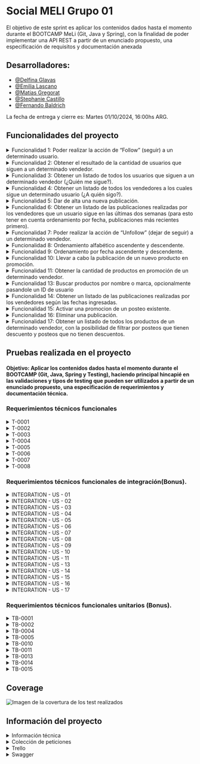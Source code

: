 # Social MELI Grupo 01

El objetivo de este sprint es aplicar los contenidos dados hasta el momento durante el BOOTCAMP MeLi (Git, Java y Spring), con la finalidad de poder implementar una API REST a partir de un enunciado propuesto, una especificación de requisitos y documentación anexada

## Desarrolladores:
- [@Delfina Glavas](https://github.com/delfi85)
- [@Emilia Lascano](https://github.com/EmiLascano)
- [@Matias Gregorat](https://github.com/81866-Gregorat-Matias)
- [@Stephanie Castillo](https://github.com/Stephaaniie)
- [@Fernando Baldrich](https://github.com/Fern1ck)

La fecha de entrega y cierre es: Martes 01/10/2024, 16:00hs ARG.

## Funcionalidades del proyecto

<details>
<summary> Funcionalidad 1: Poder realizar la acción de “Follow” (seguir) a un determinado usuario. </summary>

## Dev:

- [@Stephanie Castillo](https://github.com/Stephaaniie)

#### Metodo POST

```http
http://localhost:8080/users/{userId}/follow/{userIdToFollow}
```

```http
http://localhost:8080/users/123/follow/234
```

| Response  |
| :-------- | 
| `Status Code 200 (todo OK) - bodyless or dto` | 
| `Status Code 400 (Bad Request) - bodyless or dto` | 

| Parameter | Type     | Description                       |
| :-------- | :------- | :-------------------------------- |
| `userId`      | `int` | **Required**. Número que identifica al usuario actual |
| `userIdToFollow`      | `int` | **Required**. Número que identifica al usuario a seguir |

</details>

<details>
<summary>Funcionalidad 2: Obtener el resultado de la cantidad de usuarios que siguen a un determinado vendedor.</summary>
## Dev:

- [@Matias Gregorat](https://github.com/81866-Gregorat-Matias)

#### Metodo GET

```http
http://localhost:8080/users/{userId}/followers/count
```

```http
http://localhost:8080/users/234/followers/count/
```

| Response  |
| :-------- | 
```json
    {
      "user_id": 234, 
      "user_name": "vendedor1",
      "followers_count": 35
    }
```
| Parameter | Type     | Description                       |
| :-------- | :------- | :-------------------------------- |
| `userId`      | `int` | **Required**. Número que identifica a cada usuario. |

</details>

<details>
<summary>Funcionalidad 3: Obtener un listado de todos los usuarios que siguen a un determinado vendedor (¿Quién me sigue?).</summary>

## Dev:

- [@Matias Gregorat](https://github.com/81866-Gregorat-Matias)
  
#### Metodo GET

```http
http://localhost:8080/users/{userId}/followers/list
```
```http
http://localhost:8080/users/234/followers/list
```

| Response  |
| :-------- | 
```json
      {
        "user_id": 234, 
        "user_name": "vendedor1", 
        "followers": [
         {
            "user_id": 4698,
            "user_name": "usuario1"
          },
          {
            "user_name": "usuario2" 
           },
           {
             "user_id": 2236,
             "user_name": "usuario3"
           }
        ]
      }
```
| Parameter | Type     | Description                       |
| :-------- | :------- | :-------------------------------- |
| `userId`  | `int`    | **Required**. Número que identifica a cada usuario. |

</details>

<details>
<summary>Funcionalidad 4: Obtener  un listado de todos los vendedores a los cuales sigue un determinado usuario (¿A quién sigo?).</summary>

## Dev:

- [@Delfina Glavas](https://github.com/delfi85)
  
#### Metodo GET

```http
http://localhost:8080/users/{userId}/followed/list
```

```http
http://localhost:8080/users/4698/followed/list
```

| Response  |
| :-------- | 
```json
    {
      "user_id": 4698,
      "user_name": "usuario1",
      "followed": [
        {
          "user_id": 234,
          "user_name": "vendedor1"
        },
        {
          "user_name": "vendedor2"
        },
        {
          "user_id": 6631,
          "user_name": "vendedor3"
        }
      ]
    }
```
| Parameter | Type     | Description                       |
| :-------- | :------- | :-------------------------------- |
| `userId`      | `int` | **Required**. Número que identifica a cada usuario. |

</details>

<details>
<summary>Funcionalidad 5: Dar de alta una nueva publicación.</summary>

## Dev:

- [@Stephanie Castillo](https://github.com/Stephaaniie)

#### Metodo POST

```http
http://localhost:8080/products/post
```
  | PAYLOAD  |
  | :-------- | 
```json
  {
    "user_id": 123,
    "date": "29-04-2021",
    "product": {
      "product_id": 1,
      "product_name": "Silla Gamer",
      "type": "Gamer",
      "brand": "Racer",
      "color": "Red & Black",
      "notes": "Special Edition"
    },
    "category": 100,
    "price": 1500.50  
  }
```   
| Response  |
| :-------- | 
| `Status Code 200 (todo OK) - bodyless or dto` | 
| `Status Code 400 (Bad Request) - bodyless or dto` | 

| Parameter | Type     | Description                       |
| :-------- | :------- | :-------------------------------- |
| `userId`      | `int` | **Required**. Número que identifica a cada usuario. |
| `date`      | `LocalDate` | **Required**. Fecha de la publicación en formato dd-MM-yyyy. |
| `product_id`      | `int` | **Required**. Número identificatorio de un producto asociado a una publicación. |
| `product_name`      | `String` | **Required**. Cadena de caracteres que representa el nombre de un producto. |
| `type`      | `String` | **Required**. Cadena de caracteres que representa el tipo de un producto|
| `brand`      | `String` | **Required**. Cadena de caracteres que representa el tipo de un producto. |
| `color`      | `String` | **Required**. Cadena de caracteres que representa el color de un producto notes.|
| `note`      | `String` | **Required**. Cadena de caracteres para colocar notas u observaciones de un producto.|
| `category`      | `int` | **Required**. Identificador que sirve para conocer la categoría a la que pertenece un producto. Por ejemplo: 100: Sillas, 58: Teclados|
| `price`      | `double` | **Required**. Precio del producto.|

</details>

<details>
<summary>Funcionalidad 6: Obtener un listado de las publicaciones realizadas por los vendedores que un usuario sigue en las últimas dos semanas (para esto tener en cuenta ordenamiento por fecha, publicaciones más recientes primero).</summary>

## Dev:

- [@Emilia Lascano](https://github.com/EmiLascano)

#### Metodo GET

```http
http://localhost:8080/products/followed/{userId}/list
```
```http
http://localhost:8080/products/followed/4698/list
```
| Response  |
| :-------- | 
```json
{
  "user_id": 4698,
  "posts": [{
    "user_id" : 123, 
    "post_id" : 32,
    "date" : "01-05-2021",
    "product": {
        "product_id": 62,
        "product_name": "Headset RGB Inalámbrico",
        "type": "Gamer",
        "brand": "Razer",
        "color": "Green with RGB",
        "notes": "Sin Batería"
      },
      "category" : 120,
      "price":2800.69
    },
    {
      "user_id" : 234, 
      "post_id" : 18, 
      "date" : "29-04-2021",
      "product" :
      {
        "product_id": 1,
        "productName": "Silla Gamer",
        "type": "Gamer",
        "brand": "Racer",
        "color": "Red & Black",
        "notes": "Special Edition"
      },
      "category" : 100,
      "price" : 15000.50
    }
  ]
}
```
| Parameter | Type     | Description                       |
| :-------- | :------- | :-------------------------------- |
| `userId`      | `int` | **Required**. Número que identifica a cada usuario. |
</details>

<details>
<summary>Funcionalidad 7: Poder realizar la acción de “Unfollow” (dejar de seguir) a un determinado vendedor.</summary>

## Dev:

- [@Emilia Lascano](https://github.com/EmiLascano)
  
#### Metodo POST

```http
http://localhost:8080/users/{userId}/unfollow/{userIdToUnfollow}
```
```http
http://localhost:8080/users/234/unfollow/123
```
| Parameter | Type     | Description                       |
| :-------- | :------- | :-------------------------------- |
| `userId`      | `int` | **Required**. Número que identifica a cada usuario. |
| `userIdToUnfollow`      | `int` | **Required**. Número que identifica al usuario a dejar de seguir |

</details>

<details>
<summary>Funcionalidad 8: Ordenamiento alfabético ascendente y descendente.</summary>

## Dev:
- [@Fernando Baldrich](https://github.com/Fern1ck)

#### Metodo GET
 
```http
  http://localhost:8080/users/{UserID}/followers/list?order=name_asc
  http://localhost:8080/users/{UserID}/followers/list?order=name_desc
  http://localhost:8080/users/{UserID}/followed/list?order=name_asc
  http://localhost:8080/users/{UserID}/followed/list?order=name_desc
```
```http
  http://localhost:8080/users/1/followers/list?order=name_asc
  http://localhost:8080/users/1/followers/list?order=name_desc
  http://localhost:8080/users/1/followed/list?order=name_asc
  http://localhost:8080/users/1/followed/list?order=name_desc
```

| Order       | Description                       |
| :-----------| :-------------------------------- |
| `name_asc`  | **Alfabético ascendente.**        |
| `name_desc` | **Alfabético descendente.**       |

Nota: Este ordenamiento aplica solo para la funcionalidad 3 y 4.

</details>

<details>
<summary>Funcionalidad 9: Ordenamiento por fecha ascendente y descendente.</summary>

## Dev:

- [@Delfina Glavas](https://github.com/delfi85)

#### Metodo GET

```http
  http://localhost:8080//products/followed/{userId}/list?order=date_asc
  http://localhost:8080/products/followed/{userId}/list?order=date_desc
```
```http
  http://localhost:8080//products/followed/2/list?order=date_asc
  http://localhost:8080/products/followed/2/list?order=date_desc
```
| Order       | Description                                          |
| :-----------| :--------------------------------------------------- |
| `date_asc`  | **Fecha ascendente (de más antigua a más nueva).**   |
| `date_desc` | **Fecha descendente (de más nueva a más antigua).**  |

Nota: Este ordenamiento aplica solo para la funcionalidad 6.
</details>

<details>
<summary>Funcionalidad 10: Llevar a cabo la publicación de un nuevo producto en promoción.</summary>

## Dev:
- [@Fernando Baldrich](https://github.com/Fern1ck)

#### Metodo POST

```http
  http://localhost:8080/products/promo-post
```
| PAYLOAD  |
| :-------- | 
```json

{
  "user_id": 234,
  "date": "29-04-2021",
  "product": {
    "product_id": 1,
    "product_name": "Silla Gamer",
    "type": "Gamer",
    "brand": "Racer",
    "color": "Red & Black",
    "notes": "Special Edition"
  },
  "category": 100,
  "price": 1500.50,
  "has_promo": true,
  "discount": 0.25
}
```
| Response  |
| :-------- | 
| `Status Code 200 (todo OK) - bodyless or dto` | 
| `Status Code 400 (Bad Request) - bodyless or dto` | 

| Parameter | Type     | Description                       |
| :-------- | :------- | :-------------------------------- |
| `userId`      | `int` | **Required**. Número que identifica a cada usuario. |
| `date`      | `LocalDate` | **Required**. Fecha de la publicación en formato dd-MM-yyyy. |
| `product_id`      | `int` | **Required**. Número identificatorio de un producto asociado a una publicación. |
| `product_name`      | `String` | **Required**. Cadena de caracteres que representa el nombre de un producto. |
| `type`      | `String` | **Required**. Cadena de caracteres que representa el tipo de un producto. |
| `brand`      | `String` | **Required**. Cadena de caracteres que representa el tipo de un producto. |
| `color`      | `String` | **Required**. Cadena de caracteres que representa el color de un producto notes. |
| `note`      | `String` | **Required**. Cadena de caracteres para colocar notas u observaciones de un producto. |
| `category`      | `int` | **Required**. Identificador que sirve para conocer la categoría a la que pertenece un producto. Por ejemplo: 100: Sillas, 58: Teclados. |
| `price`      | `double` | **Required**. Precio del producto.|
| `has_promo`      | `boolean` | **Required**. Campo true o false para determinar si un producto está en promoción o no. |
| `discount`      | `double` | **Required**. En caso de que un producto estuviese en promoción ,establece el monto de descuento. |

</details>

<details>
<summary>Funcionalidad 11: Obtener la cantidad de productos en promoción de un determinado vendedor.</summary>

## Devs:

- [@Delfina Glavas](https://github.com/delfi85)
- [@Emilia Lascano](https://github.com/EmiLascano)
- [@Matias Gregorat](https://github.com/81866-Gregorat-Matias)
- [@Stephanie Castillo](https://github.com/Stephaaniie)
- [@Fernando Baldrich](https://github.com/Fern1ck)
  
#### Metodo GET

```htttp
  http://localhost:8080/products/promo-post/count?user_id={userId}
```

```htttp
  http://localhost:8080/products/promo-post/count?user_id=1
```

| Response  |
| :-------- | 

```json
    {
      "user_id" : 234,
      "user_name": "vendedor1",
      "promo_products_count": 23
    }
```
| Parameter | Type     | Description                       |
| :-------- | :------- | :-------------------------------- |
| `user_id`      | `int` | **Required**. Número que identifica a cada usuario. |
| `user_name`      | `String` | **Required**. Cadena de caracteres que representa el nombre del usuario. |
| `promo_products_count`      | `int` | **Required**. Cantidad numérica de productos en promoción de un determinado usuario. |

</details>

<details>
<summary> Funcionalidad 13: Buscar productos por nombre o marca, opcionalmente pasandole un ID de usuario</summary>

  ## Dev:

- [@Fernando Baldrich](https://github.com/Fern1ck)

#### Metodo GET

```http
http://localhost:8080/products/search?query={query}&user_id={user_id}
```

```http
http://localhost:8080/products/search?query=ams
http://localhost:8080/products/search?query=ams&user_id=2
```

| Response  |
| :-------- | 
```json
  [
    {
      "post_id": 3,
      "user_id": 2,
      "product": {
        "type": "Monitor",
        "brand": "Samsung",
        "color": "Negro",
        "notes": "Ultra HD",
        "product_id": 3,
        "product_name": "Monitor 4K"
      },
      "date": "18-09-2024",
      "category": 300,
      "price": 30000.0,
      "discount": 0.3,
      "has_promo": true
    }
  ]
```
La respuesta es una lista con objetos con las siguientes propiedades:

| Parameter      | Type     | Description                                                                                                                             |
|:---------------| :------- |:----------------------------------------------------------------------------------------------------------------------------------------|
| `postId`       | `int` | **Required**. Número que identifica a cada post.                                                                                        |
| `userId`       | `int` | **Required**. Número que identifica a cada usuario.                                                                                     |
| `post_id`      | `int` | **Required**. Número identificatorio de cada una de las publicaciones.                                                                  |
| `date`         | `LocalDate` | **Required**. Fecha de la publicación en formato dd-MM-yyyy.                                                                            |
| `product_id`   | `int` | **Required**. Número identificatorio de un producto asociado a una publicación.                                                         |
| `type`         | `String` | **Required**. Cadena de caracteres que representa el tipo de un producto.                                                               |
| `brand`        | `String` | **Required**. Cadena de caracteres que representa el tipo de un producto.                                                               |
| `color`        | `String` | **Required**. Cadena de caracteres que representa el color de un producto notes.                                                        |
| `note`         | `String` | **Required**. Cadena de caracteres para colocar notas u observaciones de un producto.                                                   |
| `category`     | `int` | **Required**. Identificador que sirve para conocer la categoría a la que pertenece un producto. Por ejemplo: 100: Sillas, 58: Teclados. |
| `price`        | `double` | **Required**. Precio del producto.                                                                                                      |
| `has_promo`    | `boolean` | **Required**. Campo true o false para determinar si un producto está en promoción o no.                                                 |
| `discount`     | `double` | **Required**. En caso de que un producto estuviese en promoción ,establece el monto de descuento.                                       |

</details>


<details>
  <summary> Funcionalidad 14: Obtener un listado de las publicaciones realizadas por los vendedores según las fechas ingresadas.</summary>


### Dev:
- [@Stephanie Castillo](https://github.com/Stephaaniie)


#### Metodo GET

```http
  http://localhost:8080/products/search/date?date_start={date_start}&date_end={date_end}
```
```http
  http://localhost:8080/products/search/date?date_start=16/09/2021&date_end=18/09/2024
```

| Response  |
| :-------- | 
```json
    [
      {
          "user_id": 2,
          "post_id": 1,
          "date": "16-09-2021",
          "product": {
              "type": "Gamer",
              "brand": "Racer",
              "color": "Red",
              "notes": "Special Edition",
              "product_id": 1,
              "product_name": "Silla gamer"
          },
          "category": 100,
          "price": 15000.0
      },
      {
          "user_id": 2,
          "post_id": 3,
          "date": "18-09-2024",
          "product": {
              "type": "Monitor",
              "brand": "Samsung",
              "color": "Negro",
              "notes": "Ultra HD",
              "product_id": 3,
              "product_name": "Monitor 4K"
          },
          "category": 300,
          "price": 30000.0
      },
      {
          "user_id": 4,
          "post_id": 2,
          "date": "17-09-2024",
          "product": {
              "type": "Periférico",
              "brand": "Logitech",
              "color": "Negro",
              "notes": "RGB",
              "product_id": 2,
              "product_name": "Teclado mecánico"
          },
          "category": 200,
          "price": 5000.0
      }
    ]
```

| Parameter    | Type     | Description                                                                                                                                      |
|:-------------| :------- |:-------------------------------------------------------------------------------------------------------------------------------------------------|
| `date_start` | `LocalDate` | **Required**. Fecha que marca el inicio temporal del cúal el usuario quiere empezar la búsqueda de posteos de los vendedores. Formato dd-MM-yyyy.|
| `date_end`   | `LocalDate` |  Fecha que marca el fin temporal del cúal el usuario quiere finalizar la búsqueda de posteos de los vendedores. (En caso de que el usuario no ingrese este dato se tomará como fin de búsqueda la fecha actual). Formato dd-MM-yyyy .|


</details>

<details>
<summary> Funcionalidad 15: Activar una promocion de un posteo existente. </summary> 

## Dev:

- [@Matias Gregorat](https://github.com/81866-Gregorat-Matias)

#### Metodo PUT
```http
  http://localhost:8080/products/posts/activate-promo
```

| Parameter  | Type     | Description                                         |
|:-----------|:---------|:----------------------------------------------------|
| `user_id`  | `int`    | **Required**. Número que identifica a cada usuario. |
| `post_id`  | `int`    | **Required**. Número que identifica al posteo.      |
| `discount` | `double` | **Required**. Número que el descuento a aplicar.    |

| Response  |
| :-------- | 
| `Status Code 200 (todo OK) - bodyless or dto` | 
| `Status Code 400 (Bad Request) - bodyless or dto` | 
</details>

<details>
<summary> Funcionalidad 16: Eliminar una publicación.</summary>

## Dev:
- [@Delfina Glavas](https://github.com/delfi85)

#### Metodo DELETE
```http
  http://localhost:8080/products/post/{userId}/{postId}
```
| Response                                        |
|:------------------------------------------------| 
| `Status Code 200 (todo OK) - bodyless or dto`   | 
| `Status Code 404 (Not Found) - bodyless or dto` | 

| Parameter | Type     | Description                                                                                                  |
|:----------| :------- |:-------------------------------------------------------------------------------------------------------------|
| `userId`  | `int` | **Required**. Número que identifica a cada usuario.                                                          |
| `postId`  | `int` | **Required**. Número identificatorio de una publicación asociado a una lista de publicaciones en un usuario. |

</details>

<details>
 <summary> Funcionalidad 17: Obtener un listado de todos los productos de un determinado vendedor, con la posibilidad de filtrar por posteos que tienen descuento y posteos que no tienen descuentos. </summary>

## Dev:
- [@Emilia Lascano](https://github.com/Fern1ck)

#### Metodo GET

```http
  http://localhost:8080/products/promo-post/3/history
  http://localhost:8080/products/promo-post/3/history?with_promo=true
  http://localhost:8080/products/promo-post/3/history?with_promo=false
```
| with_promo | Description                                              |
|:-----------|:---------------------------------------------------------|
| null       | **Devuelve todos los posts, sin aplicar ningún filtro.** |
| `true`     | **Devuelve solo los posts que tienen descuento.**        |
| `false`    | **Devuelve solo los posts que no tienen descuentos.**    |


| Response  |
| :-------- | 
```json
{
  "user_id": 234,
  "user_name": "vendedor1",
  "posts": [
    {
      "post_id": 18,
      "date": "29-04-2021",
      "product": {
        "product_id": 1,
        "product_name": "Silla Gamer",
        "type": "Gamer",
        "brand": "Racer",
        "color": "Red & Black",
        "notes": "Special Edition"
      },
      "category": "100",
      "price": 15000.50,
      "has_promo": true,
      "discount": 0.25
    },
    {
      "post_id": 32,
      "date": "01-05-2021",
      "product": {
        "product_id": 2,
        "product_name": "Headset RGB Inalámbrico",
        "type": "Gamer",
        "brand": "Racer",
        "color": "Green with RGB",
        "notes": "Sin Batería"
      },
      "category": "120",
      "price": 2800.69,
      "has_promo": false,
      "discount": 0.0
    }
  ]
}
```
| Parameter | Type     | Description                       |
| :-------- | :------- | :-------------------------------- |
| `userId`      | `int` | **Required**. Número que identifica a cada usuario. |
| `user_name`      | `int` | **Required**. Cadena de caracteres que representa el nombre del usuario. |
| `post_id`      | `int` | **Required**. Número identificatorio de cada una de las publicaciones. |
| `date`      | `LocalDate` | **Required**. Fecha de la publicación en formato dd-MM-yyyy. |
| `product_id`      | `int` | **Required**. Número identificatorio de un producto asociado a una publicación. |
| `product_name`      | `String` | **Required**. Cadena de caracteres que representa el nombre de un producto. |
| `type`      | `String` | **Required**. Cadena de caracteres que representa el tipo de un producto. |
| `brand`      | `String` | **Required**. Cadena de caracteres que representa el tipo de un producto. |
| `color`      | `String` | **Required**. Cadena de caracteres que representa el color de un producto notes. |
| `note`      | `String` | **Required**. Cadena de caracteres para colocar notas u observaciones de un producto. |
| `category`      | `int` | **Required**. Identificador que sirve para conocer la categoría a la que pertenece un producto. Por ejemplo: 100: Sillas, 58: Teclados. |
| `price`      | `double` | **Required**. Precio del producto.|
| `has_promo`      | `boolean` | **Required**. Campo true o false para determinar si un producto está en promoción o no. |
| `discount`      | `double` | **Required**. En caso de que un producto estuviese en promoción ,establece el monto de descuento. |

</details>

## Pruebas realizada en el proyecto

#### Objetivo: Aplicar los contenidos dados hasta el momento durante el BOOTCAMP (Git, Java, Spring y Testing), haciendo principal hincapié en las validaciones y tipos de testing que pueden ser utilizados a partir de un enunciado propuesto, una especificación de requerimientos y documentación técnica.

### Requerimientos técnicos funcionales

<details>
  <summary>T-0001</summary>

#### Dev:
- [@Stephanie Castillo](https://github.com/Stephaaniie)

#### Requerimiento: US-0001: Poder realizar la acción de “Follow” (seguir) a un determinado vendedor


| Referencia | Situaciones de entrada                               | Comportamiento Esperado                                                                                              |
|:-----------|:-----------------------------------------------------|:---------------------------------------------------------------------------------------------------------------------|
| T-0001     | Verificar que el usuario a seguir exista. (US-0001)  | **Se cumple:** Permite continuar con normalidad. **No se cumple:** Notifica la no existencia mediante una excepción. |

</details>

<details>
  <summary>T-0002</summary>

#### Dev:
- [@Emilia Lascano](https://github.com/EmiLascano)

#### Requerimiento US-0007: Poder realizar la acción de “Unfollow” (dejar de seguir) a un determinado vendedor


| Referencia | Situaciones de entrada                                      | Comportamiento Esperado                                                                                              |
|:-----------|:------------------------------------------------------------|:---------------------------------------------------------------------------------------------------------------------|
| T-0002     | Verificar que el usuario a dejar de seguir exista. (US-0007)| **Se cumple:** Permite continuar con normalidad. **No se cumple:** Notifica la no existencia mediante una excepción. |

</details>

<details>
  <summary>T-0003</summary>

#### Dev:
- [@Fernando Baldrich](https://github.com/Fern1ck)

#### Requerimiento US-0008: Ordenamiento alfabético ascendente y descendente.


| Referencia | Situaciones de entrada                                             | Comportamiento Esperado                                                                                              |
|:-----------|:-------------------------------------------------------------------|:---------------------------------------------------------------------------------------------------------------------|
| T-0003     | Verificar que el tipo de ordenamiento alfabético exista (US-0008)  | **Se cumple:** Permite continuar con normalidad. **No se cumple:** Notifica la no existencia mediante una excepción. |

</details>

<details>
  <summary>T-0004</summary>

#### Dev:
- [@Delfina Glavas](https://github.com/delfi85)

#### Requerimiento US-0008: Ordenamiento alfabético ascendente y descendente.

| Referencia | Situaciones de entrada                                                           | Comportamiento Esperado                                                                                        |
|:-----------|:---------------------------------------------------------------------------------|:---------------------------------------------------------------------------------------------------------------|
| T-0004     | Verificar el correcto ordenamiento ascendente y descendente por nombre. (US-0008)| **Devuelve la lista ordenada según el criterio solicitado**                                                                          |

</details>

<details>
<summary>T-0005</summary>

#### Dev:
- [@Matias Gregorat](https://github.com/81866-Gregorat-Matias)

#### Requerimiento US-0009: Ordenamiento por fecha ascendente y descendente.

| Referencia | Situaciones de entrada                                            | Comportamiento Esperado                                                                                              |
|:-----------|:------------------------------------------------------------------|:---------------------------------------------------------------------------------------------------------------------|
| T-0005     | Verificar que el tipo de ordenamiento por fecha exista (US-0009)  | **Se cumple:** Permite continuar con normalidad. **No se cumple:** Notifica la no existencia mediante una excepción. |

</details>

<details>
<summary>T-0006</summary>

#### Dev:
- [@Matias Gregorat](https://github.com/81866-Gregorat-Matias)

#### Requerimiento US-0009: Ordenamiento por fecha ascendente y descendente.

| Referencia | Situaciones de entrada                                            | Comportamiento Esperado                                                                                           |
|:-----------|:------------------------------------------------------------------|:------------------------------------------------------------------------------------------|
| T-0006     | Verificar que el tipo de ordenamiento por fecha exista (US-0009)  | Verificar el correcto ordenamiento ascendente y descendente por fecha. (US-0009)                                                       |

</details>

<details>
<summary>T-0007</summary>

#### Dev:
- [@Matias Gregorat](https://github.com/81866-Gregorat-Matias)

#### Requerimiento US-0002: Obtener el resultado de la cantidad de usuarios que siguen a un determinado vendedor.

| Referencia | Situaciones de entrada                                                                     | Comportamiento Esperado                                                                                              |
|:-----------|:-------------------------------------------------------------------------------------------|:---------------------------------------------------------------------------------------------------------------------|
| T-0007     | Verificar que la cantidad de seguidores de un determinado usuario sea correcta. (US-0002)  | Devuelve el cálculo correcto del total de la cantidad de seguidores que posee un usuario.  |

</details>

<details>
<summary>T-0008</summary>

#### Dev:
- [@Matias Gregorat](https://github.com/81866-Gregorat-Matias)

#### Requerimiento US-0009: Ordenamiento por fecha ascendente y descendente.

| Referencia | Situaciones de entrada                                                                                                                                              | Comportamiento Esperado                                                                                                                                |
|:-----------|:--------------------------------------------------------------------------------------------------------------------------------------------------------------------|:-------------------------------------------------------------------------------------------------------------------------------------------------------|
| T-0008     | Verificar que la consulta de publicaciones realizadas en las últimas dos semanas de un determinado vendedor sean efectivamente de las últimas dos semanas. (US-0006)| Devuelve únicamente los datos de las publicaciones que tengan fecha de publicación dentro de las últimas dos semanas a partir del día de la fecha.     |

</details>

### Requerimientos técnicos funcionales de integración(Bonus).

<details>
  <summary>INTEGRATION - US - 01</summary>

#### Dev:
- [@Stephanie Castillo](https://github.com/Stephaaniie)

#### INTEGRATION - US - 01: Poder realizar la acción de “Follow” (seguir) a un determinado vendedor

| Situaciones de entrada                                                  | Comportamiento Esperado                                                        |
|:------------------------------------------------------------------------|:-------------------------------------------------------------------------------|
|  Verificar el correcto funcionamiento de la acción seguir a un vendedor | **Se cumple:** Falla con usuarios inexistentes y si el usuario no es vendedor. |

</details>

<details>
  <summary>INTEGRATION - US - 02</summary>

#### Dev:
- [@Matias Gregorat](https://github.com/81866-Gregorat-Matias)

#### INTEGRATION - US - 002 - Negative User ID

| Situaciones de entrada                        | Comportamiento Esperado                                                        |
|:----------------------------------------------|:-------------------------------------------------------------------------------|
|  Verificar el usuario no tenga un ID negativo | **Se cumple:** Falla con usuarios inexistentes y si el usuario no es vendedor. |

#### INTEGRATION - US - 002 - Counts Zero

| Situaciones de entrada                       | Comportamiento Esperado                                                        |
|:---------------------------------------------|:-------------------------------------------------------------------------------|
| Verificar el usuario no tenga un ID negativo | **Se cumple:** Falla con usuarios inexistentes y si el usuario no es vendedor. |

#### INTEGRATION - US - 002 - Counts more than Zero

| Situaciones de entrada                       | Comportamiento Esperado                                                        |
|:---------------------------------------------|:-------------------------------------------------------------------------------|
| Verificar el usuario no tenga un ID negativo | **Se cumple:** Falla con usuarios inexistentes y si el usuario no es vendedor. |

</details>

<details>
  <summary>INTEGRATION - US - 03</summary>

#### Dev:
- [@Matias Gregorat](https://github.com/81866-Gregorat-Matias)

#### INTEGRATION - US - 003 - Gets list more than zero

| Situaciones de entrada                        | Comportamiento Esperado                                                        |
|:----------------------------------------------|:-------------------------------------------------------------------------------|
|  Verificar el usuario no tenga un ID negativo | **Se cumple:** Falla con usuarios inexistentes y si el usuario no es vendedor. |

#### INTEGRATION - US - 003 - Gets list more than zero

| Situaciones de entrada                       | Comportamiento Esperado                                                        |
|:---------------------------------------------|:-------------------------------------------------------------------------------|
| Verificar el usuario no tenga un ID negativo | **Se cumple:** Falla con usuarios inexistentes y si el usuario no es vendedor. |

#### INTEGRATION - US - 003 - Negative User ID

| Situaciones de entrada                       | Comportamiento Esperado                                                        |
|:---------------------------------------------|:-------------------------------------------------------------------------------|
| Verificar el usuario no tenga un ID negativo | **Se cumple:** Falla con usuarios inexistentes y si el usuario no es vendedor. |

</details>

<details>
  <summary>INTEGRATION - US - 04</summary>

#### Dev:
- [@Delfina Glavas](https://github.com/delfi85)

#### INTEGRATION - US - 04 - Find By Followed

| Situaciones de entrada                                | Comportamiento Esperado    |
|:------------------------------------------------------|:---------------------------|
| Verificar la lista de vendedores que sigue el usuario | **Se cumple:** Código 200. |

#### INTEGRATION - US - 04 - Find By Followed Sad Path 1

| Situaciones de entrada                          | Comportamiento Esperado                                      |
|:------------------------------------------------|:-------------------------------------------------------------|
| Verificar que el usuario sigue a algún vendedor | **Se cumple:** Falla, el usuario no sigue a ningún vendedor. |

#### INTEGRATION - US - 04 - INTEGRATION - US - 04 - Find By Followed Sad Path 2

| Situaciones de entrada                 | Comportamiento Esperado                                      |
|:---------------------------------------|:-------------------------------------------------------------|
| Verificar que el ID del usuario existe | **Se cumple:** Falla, el ID del usuario ingresado no existe. |

#### INTEGRATION - US - 04 - INTEGRATION - US - 04 - Find By Followed Sad Path 3

| Situaciones de entrada                 | Comportamiento Esperado                               |
|:---------------------------------------|:------------------------------------------------------|
| Verificar el parámetro order ingresado | **Se cumple:** Falla, el parámetro order es inválido. |


</details>

<details>
  <summary>INTEGRATION - US - 05</summary>

#### Dev:
- [@Stephanie Castillo](https://github.com/Stephaaniie)

#### INTEGRATION - US - 05 -  Create Post

| Situaciones de entrada                        | Comportamiento Esperado                                                        |
|:----------------------------------------------|:-------------------------------------------------------------------------------|
|  Verificar el usuario no tenga un ID negativo | **Se cumple:** Falla con usuarios inexistentes y si el usuario no es vendedor. |

</details>

<details>
  <summary>INTEGRATION - US - 06</summary>

#### Dev:
- [@Emilia Lascano](https://github.com/EmiLascano)

#### INTEGRATION - US - 06 - happyPath

| Situaciones de entrada                        | Comportamiento Esperado                                                        |
|:----------------------------------------------|:-------------------------------------------------------------------------------|
|  Verificar el usuario no tenga un ID negativo | **Se cumple:** Falla con usuarios inexistentes y si el usuario no es vendedor. |

#### INTEGRATION - US - 06 - sadPath - There aren't posts of minus two weeks

| Situaciones de entrada                        | Comportamiento Esperado                                                        |
|:----------------------------------------------|:-------------------------------------------------------------------------------|
|  Verificar el usuario no tenga un ID negativo | **Se cumple:** Falla con usuarios inexistentes y si el usuario no es vendedor. |

</details>

<details>
  <summary>INTEGRATION - US - 07</summary>

#### Dev:
- [@Emilia Lascano](https://github.com/EmiLascano)

#### INTEGRATION - US - 07 - happyPath

| Situaciones de entrada                        | Comportamiento Esperado                                                        |
|:----------------------------------------------|:-------------------------------------------------------------------------------|
|  Verificar el usuario no tenga un ID negativo | **Se cumple:** Falla con usuarios inexistentes y si el usuario no es vendedor. |

#### INTEGRATION - US - 07 - sadPath - UnfollowIdNotExist

| Situaciones de entrada                        | Comportamiento Esperado                                                        |
|:----------------------------------------------|:-------------------------------------------------------------------------------|
|  Verificar el usuario no tenga un ID negativo | **Se cumple:** Falla con usuarios inexistentes y si el usuario no es vendedor. |

#### INTEGRATION - US - 07 - sadPath - userIdNotExist

| Situaciones de entrada                        | Comportamiento Esperado                                                        |
|:----------------------------------------------|:-------------------------------------------------------------------------------|
|  Verificar el usuario no tenga un ID negativo | **Se cumple:** Falla con usuarios inexistentes y si el usuario no es vendedor. |

</details>

<details>
  <summary>INTEGRATION - US - 08</summary>

#### Dev:
- [@Fernando Baldrich](https://github.com/Fern1ck)

La integración de este US - 008 se contempla en la integracion 003.

</details>

<details>
  <summary>INTEGRATION - US - 09</summary>

#### Dev:
- [@Delfina Glavas](https://github.com/delfi85)

#### INTEGRATION - US - 09 - Get Recent Post From Followed Users Order Ascendent

| Situaciones de entrada                         | Comportamiento Esperado    |
|:-----------------------------------------------|:---------------------------|
| Verificar el ordenamiento ascendente por fecha | **Se cumple:** Código 200. |

#### INTEGRATION - US - 09 - Get Recent Post From Followed Users - Order Descendent

| Situaciones de entrada                          | Comportamiento Esperado    |
|:------------------------------------------------|:---------------------------|
| Verificar el ordenamiento descendente por fecha | **Se cumple:** Código 200. |

#### INTEGRATION - US - 09 - Get Recent Post From Followed Users - Sad Path

| Situaciones de entrada                 | Comportamiento Esperado                               |
|:---------------------------------------|:------------------------------------------------------|
| Verificar el parámetro order ingresado | **Se cumple:** Falla, el parámetro order es inválido. |

</details>

<details>
  <summary>INTEGRATION - US - 10</summary>

#### Dev:
- [@Delfina Glavas](https://github.com/delfi85)

#### INTEGRATION - US - 10 - Success

| Situaciones de entrada                        | Comportamiento Esperado                                                        |
|:----------------------------------------------|:-------------------------------------------------------------------------------|
|  Verificar el usuario no tenga un ID negativo | **Se cumple:** Falla con usuarios inexistentes y si el usuario no es vendedor. |

</details>

<details>
  <summary>INTEGRATION - US - 11</summary>

#### Dev:


#### INTEGRATION - US - 11 - Success

| Situaciones de entrada                        | Comportamiento Esperado                                                        |
|:----------------------------------------------|:-------------------------------------------------------------------------------|
|  Verificar el usuario no tenga un ID negativo | **Se cumple:** Falla con usuarios inexistentes y si el usuario no es vendedor. |

</details>

<details>
  <summary>INTEGRATION - US - 13</summary>

#### Dev:
- [@Fernando Baldrich](https://github.com/Fern1ck)

#### INTEGRATION - US - 13 - Should search by query and user_id

| Situaciones de entrada                        | Comportamiento Esperado                                                        |
|:----------------------------------------------|:-------------------------------------------------------------------------------|
|  Verificar el usuario no tenga un ID negativo | **Se cumple:** Falla con usuarios inexistentes y si el usuario no es vendedor. |

#### NTEGRATION - US - 13 - Should search by query

| Situaciones de entrada                        | Comportamiento Esperado                                                        |
|:----------------------------------------------|:-------------------------------------------------------------------------------|
|  Verificar el usuario no tenga un ID negativo | **Se cumple:** Falla con usuarios inexistentes y si el usuario no es vendedor. |

#### INTEGRATION - US - 13 - Should not find anything

| Situaciones de entrada                        | Comportamiento Esperado                                                        |
|:----------------------------------------------|:-------------------------------------------------------------------------------|
|  Verificar el usuario no tenga un ID negativo | **Se cumple:** Falla con usuarios inexistentes y si el usuario no es vendedor. |

</details>

<details>
  <summary>INTEGRATION - US - 14</summary>

#### Dev:
- [@Stephanie Castillo](https://github.com/Stephaaniie)

#### INTEGRATION - US - 14 - Happy Path - Search post By startDate and endDate 

| Situaciones de entrada                                                                    | Comportamiento Esperado                                                |
|:------------------------------------------------------------------------------------------|:-----------------------------------------------------------------------|
| Verificar se realice correctamente la busqueda de post de productos enviando ambas fechas | **Se cumple:** Se obtiene una lista de Post con las fechas ingresadas. |

</details>

<details>
  <summary>INTEGRATION - US - 15</summary>

#### Dev:
- [@Matias Gregorat](https://github.com/81866-Gregorat-Matias)

#### INTEGRATION - US - 15 - User Not Found

| Situaciones de entrada                        | Comportamiento Esperado                                                        |
|:----------------------------------------------|:-------------------------------------------------------------------------------|
|  Verificar el usuario no tenga un ID negativo | **Se cumple:** Falla con usuarios inexistentes y si el usuario no es vendedor. |

#### INTEGRATION - US - 15 - Post Not Found

| Situaciones de entrada                        | Comportamiento Esperado                                                        |
|:----------------------------------------------|:-------------------------------------------------------------------------------|
|  Verificar el usuario no tenga un ID negativo | **Se cumple:** Falla con usuarios inexistentes y si el usuario no es vendedor. |

### INTEGRATION - US - 015 - All Values Negative

| Situaciones de entrada                        | Comportamiento Esperado                                                        |
|:----------------------------------------------|:-------------------------------------------------------------------------------|
|  Verificar el usuario no tenga un ID negativo | **Se cumple:** Falla con usuarios inexistentes y si el usuario no es vendedor. |

#### INTEGRATION - US - 015 - All Values Null

| Situaciones de entrada                        | Comportamiento Esperado                                                        |
|:----------------------------------------------|:-------------------------------------------------------------------------------|
|  Verificar el usuario no tenga un ID negativo | **Se cumple:** Falla con usuarios inexistentes y si el usuario no es vendedor. |

</details>

<details>
  <summary>INTEGRATION - US - 16</summary>

#### Dev:
- [@Delfina Glavas](https://github.com/delfi85)

#### INTEGRATION - US - 16 -  Delete Post

| Situaciones de entrada                       | Comportamiento Esperado    |
|:---------------------------------------------|:---------------------------|
| Eliminar un post con userId y postId válidos | **Se cumple:** Código 200. |

#### INTEGRATION - US - 16 -  Delete Post Sad Path 1

| Situaciones de entrada  | Comportamiento Esperado                               |
|:------------------------|:------------------------------------------------------|
| Verificar ID de usuario | **Se cumple:** Falla, el usuario ingresado no existe. |

#### INTEGRATION - US - 16 -  Delete Post Sad Path 2

| Situaciones de entrada | Comportamiento Esperado                            |
|:-----------------------|:---------------------------------------------------|
| Verificar ID de post   | **Se cumple:** Falla, el post ingresado no existe. |



</details>

<details>
  <summary>INTEGRATION - US - 17</summary>

#### Dev:
- [@Emilia Lascano](https://github.com/EmiLascano)

#### INTEGRATION - US - 17 - Happy Path - Get promo posts history

| Situaciones de entrada                        | Comportamiento Esperado                                                        |
|:----------------------------------------------|:-------------------------------------------------------------------------------|
|  Verificar el usuario no tenga un ID negativo | **Se cumple:** Falla con usuarios inexistentes y si el usuario no es vendedor. |

#### INTEGRATION - US - 17 - Happy Path - Get promo posts history with promo

| Situaciones de entrada                        | Comportamiento Esperado                                                        |
|:----------------------------------------------|:-------------------------------------------------------------------------------|
|  Verificar el usuario no tenga un ID negativo | **Se cumple:** Falla con usuarios inexistentes y si el usuario no es vendedor. |

#### INTEGRATION - US - 17 - Happy Path - Get promo posts history without promo

| Situaciones de entrada                        | Comportamiento Esperado                                                        |
|:----------------------------------------------|:-------------------------------------------------------------------------------|
|  Verificar el usuario no tenga un ID negativo | **Se cumple:** Falla con usuarios inexistentes y si el usuario no es vendedor. |

#### INTEGRATION - US - 17 - Sad Path - no have posts

| Situaciones de entrada                        | Comportamiento Esperado                                                        |
|:----------------------------------------------|:-------------------------------------------------------------------------------|
|  Verificar el usuario no tenga un ID negativo | **Se cumple:** Falla con usuarios inexistentes y si el usuario no es vendedor. |

#### INTEGRATION - US - 17 - Sad Path - User ID doesn't exist

| Situaciones de entrada                        | Comportamiento Esperado                                                        |
|:----------------------------------------------|:-------------------------------------------------------------------------------|
|  Verificar el usuario no tenga un ID negativo | **Se cumple:** Falla con usuarios inexistentes y si el usuario no es vendedor. |

</details>

### Requerimientos técnicos funcionales unitarios (Bonus).

<details>
<summary>TB-0001</summary>

#### Dev:
- [@Stephanie Castillo](https://github.com/Stephaaniie)

#### TB-0001 - Follow a specific user by ID

| Referencia | Situaciones de entrada                | Comportamiento Esperado                                          |
|:-----------|:--------------------------------------|:-----------------------------------------------------------------|
| TB-0001    | Seguir a un usuario con ID existente. | **Se cumple:** El usuario realiza la funcionalidad sin problema. |

#### TB-0001 - Follow someone they already follow

| Referencia | Situaciones de entrada                | Comportamiento Esperado                                                                                               |
|:-----------|:--------------------------------------|:----------------------------------------------------------------------------------------------------------------------|
| TB-0001    | Seguir a un usuario con que ya sigue. | Se cumple: Permite continuar con normalidad. No se cumple: Notifica que ya sigue a la persona mediante una excepción. |

#### TB-0001 - Follow a non existing user by ID

| Referencia | Situaciones de entrada                 | Comportamiento Esperado                                                                                                                  |
|:-----------|:---------------------------------------|:-----------------------------------------------------------------------------------------------------------------------------------------|
| TB-0001    | Seguir a un usuario con que no existe. | Se cumple: Permite continuar con normalidad. No se cumple: Notifica que no existe el usuario a seguir mediante una excepción.            |

#### TB-0001 - Usert with Zero ID and send exception BadRequestException invalid Ids.

| Referencia | Situaciones de entrada        | Comportamiento Esperado                                                                                              |
|:-----------|:------------------------------|:---------------------------------------------------------------------------------------------------------------------|
| TB-0001    | Seguir a un usuario con ID 0. | Se cumple: Permite continuar con normalidad. No se cumple: Notifica que el usuario no existe mediante una excepción. |

#### TB-0001 - Followed list update.

| Referencia | Situaciones de entrada | Comportamiento Esperado                                                                                                                                            |
|:-----------|:-----------------------|:-------------------------------------------------------------------------------------------------------------------------------------------------------------------|
| TB-0001    | Seguir a un usuario.   | Se cumple: Permite continuar con normalidad. No se cumple: Notifica que ocurrio un error al intentar actualizar los seguidores del usuario mediante una excepción. |

</details>

<details>
<summary>TB-0002</summary>

#### Dev:
- [@Emilia Lascano](https://github.com/EmiLascano)

#### TB-0002 - User does not follow seller

| Referencia | Situaciones de entrada                                                        | Comportamiento Esperado                                                                                                         |
|:-----------|:------------------------------------------------------------------------------|:--------------------------------------------------------------------------------------------------------------------------------|
| TB-0002    | Dejar de seguir a un usuario(vendedor) que no está en su lista de seguidores. | Se cumple: Status 400. Notifica que ocurrió un error al intentar dar unfollow a un usuario que no sigue mediante una excepción. |

</details>



<details>
<summary>TB-0004</summary>

#### Dev:
- [@Delfina Glavas](https://github.com/delfi85)

#### TB-0004 - User doesn't follow anyone

| Referencia | Situaciones de entrada                     | Comportamiento Esperado                             |
|:-----------|:-------------------------------------------|:----------------------------------------------------|
| TB-0004    | Verificar que el usuario no sigue a nadie. | **Se cumple:** Devuelve el mensaje de la excepción. |

#### TB-0004 - User doesn't have followers

| Referencia | Situaciones de entrada                      | Comportamiento Esperado                         |
|:-----------|:--------------------------------------------|:------------------------------------------------|
| TB-0004    | Verificar que al usuario no lo sigue nadie. | Se cumple: Devuelve el mensaje de la excepción. |

</details>

<details>
<summary>TB-0005</summary>

#### Dev:
- [@Stephanie Castillo](https://github.com/Stephaaniie)

#### TB - 0005 Validate request null send exception BadRequestException

| Referencia | Situaciones de entrada | Comportamiento Esperado                                                                                                                                            |
|:-----------|:-----------------------|:-------------------------------------------------------------------------------------------------------------------------------------------------------------------|
| TB-0001    | Seguir a un usuario.   | Se cumple: Permite continuar con normalidad. No se cumple: Notifica que ocurrio un error al intentar actualizar los seguidores del usuario mediante una excepción. |

</details>

<details>
<summary>TB-0010</summary>

#### TB - 0010 Success

| Referencia | Situaciones de entrada | Comportamiento Esperado                                                                                                                                            |
|:-----------|:-----------------------|:-------------------------------------------------------------------------------------------------------------------------------------------------------------------|
| TB-0010    | Seguir a un usuario.   | Se cumple: Permite continuar con normalidad. No se cumple: Notifica que ocurrio un error al intentar actualizar los seguidores del usuario mediante una excepción. |

</details>

<details>
<summary>TB-0011</summary>

#### Dev:
- [@Stephanie Castillo](https://github.com/Stephaaniie)
- 
#### TB-0011 - Promotional products have an ID that does not exist

| Referencia | Situaciones de entrada | Comportamiento Esperado                                                                                                                                            |
|:-----------|:-----------------------|:-------------------------------------------------------------------------------------------------------------------------------------------------------------------|
| TB-0011    | Seguir a un usuario.   | Se cumple: Permite continuar con normalidad. No se cumple: Notifica que ocurrio un error al intentar actualizar los seguidores del usuario mediante una excepción. |

#### TB-0011 - Promotional products exist

| Referencia | Situaciones de entrada | Comportamiento Esperado                                                                                                                                            |
|:-----------|:-----------------------|:-------------------------------------------------------------------------------------------------------------------------------------------------------------------|
| TB-0011    | Seguir a un usuario.   | Se cumple: Permite continuar con normalidad. No se cumple: Notifica que ocurrio un error al intentar actualizar los seguidores del usuario mediante una excepción. |


</details>

<details>
<summary>TB-0013</summary>

#### Dev:
- [@Matias Gregorat](https://github.com/81866-Gregorat-Matias)

#### TB - 0013 - User ID doesn't exist.

| Referencia | Situaciones de entrada | Comportamiento Esperado                                                                                                                                            |
|:-----------|:-----------------------|:-------------------------------------------------------------------------------------------------------------------------------------------------------------------|
| TB-0013    | Seguir a un usuario.   | Se cumple: Permite continuar con normalidad. No se cumple: Notifica que ocurrio un error al intentar actualizar los seguidores del usuario mediante una excepción. |

#### TB - 0013 - Query and User ID.

| Referencia | Situaciones de entrada | Comportamiento Esperado                                                                                                                                            |
|:-----------|:-----------------------|:-------------------------------------------------------------------------------------------------------------------------------------------------------------------|
| TB-0013    | Seguir a un usuario.   | Se cumple: Permite continuar con normalidad. No se cumple: Notifica que ocurrio un error al intentar actualizar los seguidores del usuario mediante una excepción. |

#### TB - 0013 - Success Only query.

| Referencia | Situaciones de entrada | Comportamiento Esperado                                                                                                                                            |
|:-----------|:-----------------------|:-------------------------------------------------------------------------------------------------------------------------------------------------------------------|
| TB-0013    | Seguir a un usuario.   | Se cumple: Permite continuar con normalidad. No se cumple: Notifica que ocurrio un error al intentar actualizar los seguidores del usuario mediante una excepción. |

</details>

<details>
<summary>TB-0014</summary>

#### Dev:
- [@Stephanie Castillo](https://github.com/Stephaaniie)

#### TB-0014 - valid endDate Null

| Referencia | Situaciones de entrada                      | Comportamiento Esperado                                                                                                                                           |
|:-----------|:--------------------------------------------|:------------------------------------------------------------------------------------------------------------------------------------------------------------------|
| TB-0014    | Solicitar los post cuando end_date es null. | Se cumple: Permite continuar con normalidad. No se cumple: Notifica que ocurrio un error mediante una excepción.                                                  |

#### TB-0014 - Success

| Referencia | Situaciones de entrada                                    | Comportamiento Esperado                                                                                                                                           |
|:-----------|:----------------------------------------------------------|:------------------------------------------------------------------------------------------------------------------------------------------------------------------|
| TB-0014    | Solicitar la lista de post enviando stard_date y end_date | Se cumple: Permite continuar con normalidad. No se cumple: Notifica que ocurrio un error mediante una excepción.                                                  |

#### TB-0014 - valid exception BadRequestException

| Referencia | Situaciones de entrada                        | Comportamiento Esperado                                                                                                                                           |
|:-----------|:----------------------------------------------|:------------------------------------------------------------------------------------------------------------------------------------------------------------------|
| TB-0014    | Solicitar los post cuando start_date es null. | Se cumple: Permite continuar con normalidad. No se cumple: Notifica que ocurrio un error mediante una excepción.                                                  |

</details>

<details>
<summary>TB-0015</summary>

#### Dev:
- [@Matias Gregorat](https://github.com/81866-Gregorat-Matias)

#### TB - 0015 - Activate Promo Post Not Found

| Referencia | Situaciones de entrada                             | Comportamiento Esperado                                                                                                                                            |
|:-----------|:---------------------------------------------------|:----------------------------------------------------------------------------------------------------------------------|
| TB-0015    | Intentar activar una promo a un vendedor sin post. | Se cumple: Permite continuar con normalidad. No se cumple: Notifica que ocurrio un error mediante una excepción.  |

#### TB - 0015 - Activate Promo User Not Found

| Referencia | Situaciones de entrada                       | Comportamiento Esperado                                                                                                  |
|:-----------|:---------------------------------------------|:-------------------------------------------------------------------------------------------------------------------------|
| TB-0015    | Intentar activar una promo con usuario null. | Se cumple: Permite continuar con normalidad. No se cumple: Notifica que ocurrio un error mediante una excepción.         |

#### TB - 0015 - Activate Promo Success

| Referencia | Situaciones de entrada | Comportamiento Esperado                                                                                           |
|:-----------|:-----------------------|:------------------------------------------------------------------------------------------------------------------|
| TB-0015    | Activar una promo.     | Se cumple: Permite continuar con normalidad. No se cumple: Notifica que ocurrio un error mediante una excepción.  |

</details>


## Coverage

<image src="/src/main/resources/coverage.png" alt="Imagen de la covertura de los test realizados">

## Información del proyecto

<details>
 <summary> Información técnica </summary>

## Introducción

La ficha técnica es un documento que describe las características principales, la composición y las aplicaciones de un proyecto, aportando información detallada sobre los aspectos del mismo.

En el siguiente enlace se encuentra la documentación técnica del proyecto [Click acá](https://github.com/Fern1ck/be_java_hisp_w27_g01/blob/develop/src/main/resources/Esp.%20de%20Req.%20t%C3%A9cnicos%20funcionales%20-%20W27%20-%20G01%20-%20Sprint%20N%C2%BA%201%20-%20Spring.docx.pdf).
  
</details>


<details>
 <summary> Colección de peticiones </summary>

## Introducción

Para hacer pruebas con la API de SocialMeli será necesario disponer de una herramienta que permita hacer peticiones HTTP e interactuar con ésta. En este caso, recomendamos la herramienta Postman ya que permite gestionar y configurar de forma sencilla una colección de peticiones, por lo que será muy sencillo realizar las operaciones necesarias.

Postman nos permite definir un catálogo de peticiones, posteriormente podemos exportar e importar para compartirlas con otras personas. 

## Instalación y configuración de Postman

1. Descargar [Postman](https://www.getpostman.com/) e instalar.

2. Descargar el [Collection](https://github.com/Fern1ck/be_java_hisp_w27_g01/blob/develop/src/main/resources/Social%20Meli.postman_collection.json) de peticiones que se van a utilizar en la práctica. [Descargar](https://github.com/Fern1ck/be_java_hisp_w27_g01/blob/develop/src/main/resources/Social%20Meli.postman_collection.json) (botón derecho -> Guardar enlace como...)

3. En este punto debemos tener Postman instalado y un ficheros con extensión ".json" en nuestro PC.

5. Abrir Postman.

6. Importar la colección "Social%20Meli.postman_collection.json"
   
7. Finalmente podras poner a prueba cada funcionalidad del proyecto.
  
</details>

<details>
 <summary> Trello </summary>
  
## Introducción

Trello sirve para organizar, coordinar y gestionar cualquier tipo de tareas, ya bien sean proyectos laborales, tareas del día a día, planificación y ejecución de viajes e itinerarios, entre otras actividades que requieran establecer listas de actividades a llevar a cabo.

Para seguir el cronograma de trabajo empleado por el equipo por favor revisar el siguiente enlace [Click acá](https://trello.com/b/SO9rx038/equipo1-wave27)

 </details>

<details>
<summary> Swagger </summary>

## Introducción

Swagger es una herramienta que permite documentar y probar APIs de manera interactiva. Facilita la visualización y la interacción con los endpoints de la API, lo que es útil tanto para desarrolladores como para testers.

## Dependencia

Para integrar Swagger en el proyecto, se ha añadido la siguiente dependencia en el archivo `pom.xml`.

Swagger se agrego a este proyecto para dar visibilidad a los endpoints y los posibles RequestDTO que puedan ingresar asi como los distintos validaciones que tienen que cumplir los mismos.
Si se quiere acceder a la pagina es suficiente levantar el proyecto y acceder a la siguiente URL -> http://localhost:8080/swagger-ui.html

</details>
